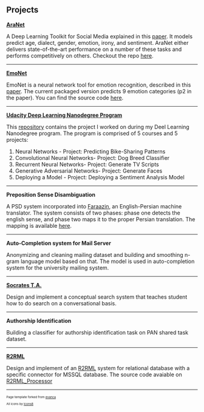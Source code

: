 ## Projects


[**AraNet**](https://github.com/UBC-NLP/aranet)

A Deep Learning Toolkit for Social Media explained in this [paper](https://www.aclweb.org/anthology/2020.osact-1.3.pdf).
It models predict age, dialect, gender, emotion, irony, and sentiment. AraNet either delivers state-of-the-art performance on a number of these tasks and performs competitively on others. Checkout the repo [here](https://github.com/UBC-NLP/aranet).

---

[**EmoNet**](https://github.com/UBC-NLP/EmoNet)


EmoNet is a neural network tool for emotion recognition, described in this [paper](https://www.aclweb.org/anthology/P17-1067/). The current packaged version predicts 9 emotion categories (p2 in the paper). You can find the source code [here](https://github.com/UBC-NLP/EmoNet).


---

[**Udacity Deep Learning Nanodegree Program**](https://github.com/hazadeh/Udacity-Deep-Learning-Nanodegree)

This [repository](https://github.com/hazadeh/Udacity-Deep-Learning-Nanodegree) contains the project I worked on during my Deel Learning Nanodegree program. The program is comprised of 5 courses and 5 projects:
1. Neural Networks - Project: Predicting Bike-Sharing Patterns
2. Convolutional Neural Networks- Project: Dog Breed Classifier
3. Recurrent Neural Networks- Project: Generate TV Scripts
4. Generative Adversarial Networks- Project: Generate Faces
4. Deploying a Model - Project: Deploying a Sentiment Analysis Model

---

**Preposition Sense Disambiguation**

A PSD system incorporated into [Faraazin](https://ut.ac.ir/en/news/5908/ut-faraazin-translates-english-and-persian-texts), an English-Persian machine translator. 
The system consists of two phases: phase one detects the english sense, and phase two maps it to the proper Persian translation.
The mapping is available [here](https://ece.ut.ac.ir/en/web/nlp/resources).


---
 
**Auto-Completion system for Mail Server**

Anonymizing and cleaning mailing dataset and building and smoothing n-gram language model based on that.
The model is used in auto-completion system for the university mailing system. 


---

[**Socrates T.A.**](https://github.com/hazadeh/Socrates)

Design and implement a conceptual search system that teaches student how to do search on a conversational basis.

---
**Authorship Identification**

Building a classifier for authorship identification task on PAN shared task dataset. 

---
[**R2RML**](https://github.com/hazadeh/r2rml_processor)

Design and implement of an [R2RML](https://www.w3.org/TR/r2rml/) system for relational database with a specific connector for MSSQL database. The source code avaiable on [R2RML_Processor](https://github.com/hazadeh/r2rml_processor)
 





---
<p style="font-size:8px">Page template forked from <a href="https://github.com/evanca/quick-portfolio">evanca</a></p>
<p style="font-size:8px">All icons by <a target="_blank" href="https://icons8.com">Icons8</a></p>
<!-- Remove above link if you don't want to attibute -->
